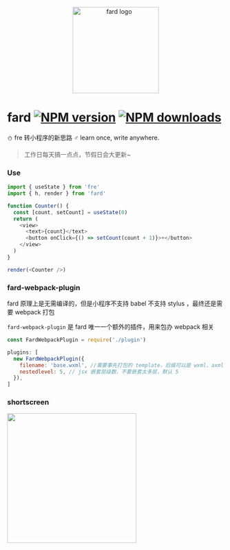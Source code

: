 <p align="center"><img src="https://ae01.alicdn.com/kf/HTB1gg8cc8aE3KVjSZLeq6xsSFXaQ.jpg" alt="fard logo" width="200px"></p>

# fard [![NPM version](https://img.shields.io/npm/v/fard.svg?style=flat-square)](https://npmjs.com/package/fard) [![NPM downloads](https://img.shields.io/npm/dt/fard.svg?style=flat-square)](https://npmjs.com/package/fard)

:snowman: fre 转小程序的新思路 ♂ learn once, write anywhere.

> 工作日每天搞一点点，节假日会大更新~

### Use

```js
import { useState } from 'fre'
import { h, render } from 'fard'

function Counter() {
  const [count, setCount] = useState(0)
  return (
    <view>
      <text>{count}</text>
      <button onClick={() => setCount(count + 1)}>+</button>
    </view>
  )
}

render(<Counter />)
```

### fard-webpack-plugin

fard 原理上是无需编译的，但是小程序不支持 babel 不支持 stylus ，最终还是需要 webpack 打包

`fard-webpack-plugin` 是 fard 唯一一个额外的插件，用来包办 webpack 相关

```js
const FardWebpackPlugin = require('./plugin')

plugins: [
  new FardWebpackPlugin({
    filename: 'base.wxml', //需要事先打包的 template，后缀可以是 wxml、axml
    nestedlevel: 5, // jsx 嵌套层级数，不要嵌套太多层，默认 5
  }),
]
```

### shortscreen

<img src="https://ae01.alicdn.com/kf/HTB1hwrVdfWG3KVjSZFP5jXaiXXaZ.gif" width="300px"/>
